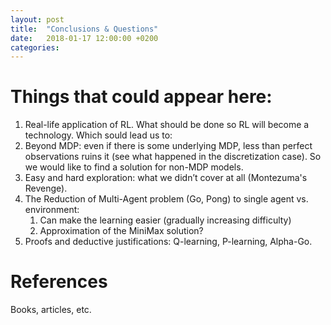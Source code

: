 ```yaml
---
layout: post
title:  "Conclusions & Questions"
date:   2018-01-17 12:00:00 +0200
categories:
---
```


# Things that could appear here:

1. Real-life application of RL. What should be done so RL will become a technology. Which sould lead us to:
2. Beyond MDP: even if there is some underlying MDP, less than perfect observations ruins it (see what happened in the discretization case). So we would like to find a solution for non-MDP models.
3. Easy and hard exploration: what we didn’t cover at all (Montezuma's Revenge).
4. The Reduction of Multi-Agent problem (Go, Pong) to single agent vs. environment:
    1. Can make the learning easier (gradually increasing difficulty)
    2. Approximation of the MiniMax solution?
5. Proofs and deductive justifications: Q-learning, P-learning, Alpha-Go.

# References

Books, articles, etc.
